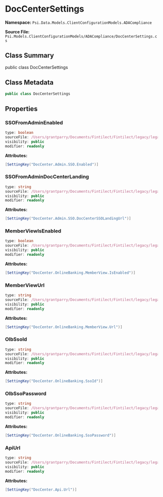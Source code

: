 # DocCenterSettings

**Namespace:** `Psi.Data.Models.ClientConfigurationModels.ADACompliance`

**Source File:** `Psi.Models.ClientConfigurationModels/ADACompliance/DocCenterSettings.cs`

## Class Summary

public class DocCenterSettings

## Class Metadata

```typescript
public class DocCenterSettings
```

## Properties

### SSOFromAdminEnabled

```typescript
type: boolean
sourceFile: /Users/grantparry/Documents/Fintilect/Fintilect/legacy/legacy-apis/Psi.Models.ClientConfigurationModels/ADACompliance/DocCenterSettings.cs
visibility: public
modifier: readonly
```

**Attributes:**
```csharp
[SettingKey("DocCenter.Admin.SSO.Enabled")]
```

### SSOFromAdminDocCenterLanding

```typescript
type: string
sourceFile: /Users/grantparry/Documents/Fintilect/Fintilect/legacy/legacy-apis/Psi.Models.ClientConfigurationModels/ADACompliance/DocCenterSettings.cs
visibility: public
modifier: readonly
```

**Attributes:**
```csharp
[SettingKey("DocCenter.Admin.SSO.DocCenterSSOLandingUrl")]
```

### MemberViewIsEnabled

```typescript
type: boolean
sourceFile: /Users/grantparry/Documents/Fintilect/Fintilect/legacy/legacy-apis/Psi.Models.ClientConfigurationModels/ADACompliance/DocCenterSettings.cs
visibility: public
modifier: readonly
```

**Attributes:**
```csharp
[SettingKey("DocCenter.OnlineBanking.MemberView.IsEnabled")]
```

### MemberViewUrl

```typescript
type: string
sourceFile: /Users/grantparry/Documents/Fintilect/Fintilect/legacy/legacy-apis/Psi.Models.ClientConfigurationModels/ADACompliance/DocCenterSettings.cs
visibility: public
modifier: readonly
```

**Attributes:**
```csharp
[SettingKey("DocCenter.OnlineBanking.MemberView.Url")]
```

### OlbSsoId

```typescript
type: string
sourceFile: /Users/grantparry/Documents/Fintilect/Fintilect/legacy/legacy-apis/Psi.Models.ClientConfigurationModels/ADACompliance/DocCenterSettings.cs
visibility: public
modifier: readonly
```

**Attributes:**
```csharp
[SettingKey("DocCenter.OnlineBanking.SsoId")]
```

### OlbSsoPassword

```typescript
type: string
sourceFile: /Users/grantparry/Documents/Fintilect/Fintilect/legacy/legacy-apis/Psi.Models.ClientConfigurationModels/ADACompliance/DocCenterSettings.cs
visibility: public
modifier: readonly
```

**Attributes:**
```csharp
[SettingKey("DocCenter.OnlineBanking.SsoPassword")]
```

### ApiUrl

```typescript
type: string
sourceFile: /Users/grantparry/Documents/Fintilect/Fintilect/legacy/legacy-apis/Psi.Models.ClientConfigurationModels/ADACompliance/DocCenterSettings.cs
visibility: public
modifier: readonly
```

**Attributes:**
```csharp
[SettingKey("DocCenter.Api.Url")]
```
